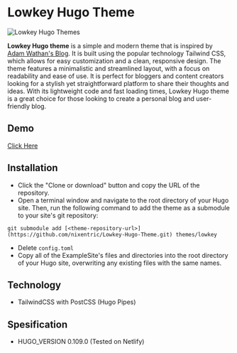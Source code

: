 # Lowkey Hugo Theme

![Lowkey Hugo Themes](https://raw.githubusercontent.com/nixentric/Lowkey-Hugo-Themes/main/cover.png)

**Lowkey Hugo theme** is a simple and modern theme that is inspired by [Adam Wathan's Blog](https://duckduckgo.com). It is built using the popular technology Tailwind CSS, which allows for easy customization and a clean, responsive design. The theme features a minimalistic and streamlined layout, with a focus on readability and ease of use. It is perfect for bloggers and content creators looking for a stylish yet straightforward platform to share their thoughts and ideas. With its lightweight code and fast loading times, Lowkey Hugo theme is a great choice for those looking to create a personal blog and user-friendly blog.

## Demo

[Click Here](https://lowkey-hugo.netlify.app)

## Installation

- Click the "Clone or download" button and copy the URL of the repository.
- Open a terminal window and navigate to the root directory of your Hugo site. Then, run the following command to add the theme as a submodule to your site's git repository:
```
git submodule add [<theme-repository-url>](https://github.com/nixentric/Lowkey-Hugo-Theme.git) themes/lowkey
```
- Delete `config.toml`
- Copy all of the ExampleSite's files and directories into the root directory of your Hugo site, overwriting any existing files with the same names.

## Technology
- TailwindCSS with PostCSS (Hugo Pipes)

## Spesification
- HUGO_VERSION 0.109.0 (Tested on Netlify)
